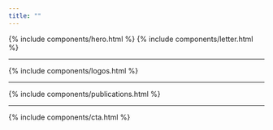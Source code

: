 ```yaml
---
title: ""
---
```


{% include components/hero.html %}
{% include components/letter.html %}
<hr class="my-10 md:my-20"/>
{% include components/logos.html %}
<hr class="my-10 md:my-20"/>
{% include components/publications.html %}
<hr class="my-10 md:my-20"/>
{% include components/cta.html %}
